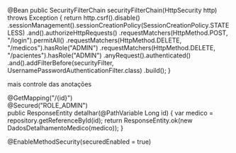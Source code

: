 @Bean
public SecurityFilterChain securityFilterChain(HttpSecurity http) throws Exception {
return http.csrf().disable()
.sessionManagement().sessionCreationPolicy(SessionCreationPolicy.STATELESS)
.and().authorizeHttpRequests()
.requestMatchers(HttpMethod.POST, "/login").permitAll()
.requestMatchers(HttpMethod.DELETE, "/medicos").hasRole("ADMIN")
.requestMatchers(HttpMethod.DELETE, "/pacientes").hasRole("ADMIN")
.anyRequest().authenticated()
.and().addFilterBefore(securityFilter, UsernamePasswordAuthenticationFilter.class)
.build();
}



mais controle das anotações

@GetMapping("/{id}")
<br> 
@Secured("ROLE_ADMIN")
<br>
public ResponseEntity detalhar(@PathVariable Long id) {
var medico = repository.getReferenceById(id);
return ResponseEntity.ok(new DadosDetalhamentoMedico(medico));
}

@EnableMethodSecurity(securedEnabled = true)